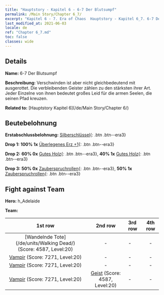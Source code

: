 ```yaml
---
title: "Hauptstory - Kapitel 6 - 6-7 Der Blutsumpf"
permalink: /Main Story/Chapter 6_7/
excerpt: "Kapitel 6 - 7. Era of Chaos  Hauptstory - Kapitel 6_7. 6-7 Der Blutsumpf"
last_modified_at: 2021-06-03
locale: de
ref: "Chapter 6_7.md"
toc: false
classes: wide
---
```


## Details

 **Name:** 6-7 Der Blutsumpf

 **Beschreibung:** Verschwinden ist aber nicht gleichbedeutend mit ausgerottet. Die verbleibenden Geister zählen zu den stärksten ihrer Art. Jeder Einzelne von ihnen bedeutet großes Leid für die armen Seelen, die seinen Pfad kreuzen.

 **Related to:** [Hauptstory Kapitel 6](/de/Main Story/Chapter 6/)

## Beutebelohnung

 **Erstabschlussbelohnung:** [Silberschlüssel](/ItemsDE/con_693/){: .btn .btn--era3}

 **Drop 1:** **100% 1x** [Überlegenes Erz +1](/ItemsDE/mat_19/){: .btn .btn--era3}

 **Drop 2:** **60% 0x** [Gutes Holz](/ItemsDE/mat_13/){: .btn .btn--era3}, **40% 1x** [Gutes Holz](/ItemsDE/mat_13/){: .btn .btn--era3}

 **Drop 3:** **50% 0x** [Zauberspruchrollen](/ItemsDE/con_694/){: .btn .btn--era3}, **50% 1x** [Zauberspruchrollen](/ItemsDE/con_694/){: .btn .btn--era3}


## Fight against Team
 **Hero:** h_Adelaide

 **Team:**


  | 1st row | 2nd row | 3rd row | 4th row |
  |:----:|:----:|:----|:----:|
  | [Wandelnde Tote](/de/units/Walking Dead/) (Score: 4587, Level:20)  | - | - | - |
  | [Vampir](/de/units/Vampire/) (Score: 7271, Level:20)  | - | - | - |
  | [Vampir](/de/units/Vampire/) (Score: 7271, Level:20)  | - | - | - |
  | [Vampir](/de/units/Vampire/) (Score: 7271, Level:20)  | [Geist](/de/units/Wight/) (Score: 4587, Level:20)  | - | - |


